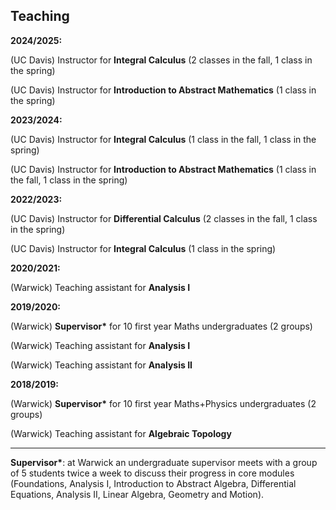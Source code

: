 ## Teaching

__2024/2025:__

(UC Davis) Instructor for __Integral Calculus__ (2 classes in the fall, 1 class in the spring)

(UC Davis) Instructor for __Introduction to Abstract Mathematics__ (1 class in the spring)

__2023/2024:__

(UC Davis) Instructor for __Integral Calculus__ (1 class in the fall, 1 class in the spring)

(UC Davis) Instructor for __Introduction to Abstract Mathematics__ (1 class in the fall, 1 class in the spring)

__2022/2023:__

(UC Davis) Instructor for __Differential Calculus__ (2 classes in the fall, 1 class in the spring)

(UC Davis) Instructor for __Integral Calculus__ (1 class in the spring)

__2020/2021:__

(Warwick) Teaching assistant for __Analysis I__ 

__2019/2020:__ 

(Warwick) __Supervisor*__ for 10 first year Maths undergraduates (2 groups)

(Warwick) Teaching assistant for __Analysis I__ 

(Warwick) Teaching assistant for __Analysis II__ 

__2018/2019:__

(Warwick) __Supervisor*__ for 10 first year Maths+Physics undergraduates (2 groups)

(Warwick) Teaching assistant for __Algebraic Topology__

<hr style="height:1px;">

__Supervisor*__: at Warwick an undergraduate supervisor meets with a group of 5 students twice a week to discuss their progress in core modules (Foundations, Analysis I, Introduction to Abstract Algebra, Differential Equations, Analysis II, Linear Algebra, Geometry and Motion).
